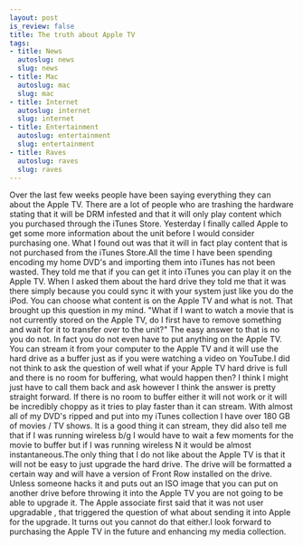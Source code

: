 ```yaml
--- 
layout: post
is_review: false
title: The truth about Apple TV
tags: 
- title: News
  autoslug: news
  slug: news
- title: Mac
  autoslug: mac
  slug: mac
- title: Internet
  autoslug: internet
  slug: internet
- title: Entertainment
  autoslug: entertainment
  slug: entertainment
- title: Raves
  autoslug: raves
  slug: raves
---
```

Over the last few weeks people have been saying everything they can about the Apple TV.  There are a lot of people who are trashing the hardware stating that it will be DRM infested and that it will only play content which you purchased through the iTunes Store.  Yesterday I finally called Apple to get some more information about the unit before I would consider purchasing one.  What I found out was that it will in fact play content that is not purchased from the iTunes Store.All the time I have been spending encoding my home DVD's and importing them into iTunes has not been wasted.  They told me that if you can get it into iTunes you can play it on the Apple TV.  When I asked them about the hard drive they told me that it was there simply because you could sync it with your system just like you do the iPod.  You can choose what content is on the Apple TV and what is not.  That brought up this question in my mind. "What if I want to watch a movie that is not currently stored on the Apple TV, do I first have to remove something and wait for it to transfer over to the unit?"  The easy answer to that is no you do not.  In fact you do not even have to put anything on the Apple TV.  You can stream it from your computer to the Apple TV and it will use the hard drive as a buffer just as if you were watching a video on YouTube.<!--more-->I did not think to ask the question of well what if your Apple TV hard drive is full and there is no room for buffering, what would happen then?  I think I might just have to call them back and ask however I think the answer is pretty straight forward.  If there is no room to buffer either it will not work or it will be incredibly choppy as it tries to play faster than it can stream.  With almost all of my DVD's ripped and put into my iTunes collection I have over 180 GB of movies / TV shows.  It is a good thing it can stream, they did also tell me that if I was running wireless b/g I would have to wait a few moments for the movie to buffer but if I was running wireless N it would be almost instantaneous.The only thing that I do not like about the Apple TV is that it will not be easy to just upgrade the hard drive.  The drive will be formatted a certain way and will have a version of Front Row installed on the drive.  Unless someone hacks it and puts out an ISO image that you can put on another drive before throwing it into the Apple TV you are not going to be able to upgrade it.  The Apple associate first said that it was not user upgradable , that triggered the question of what about sending it into Apple for the upgrade.  It turns out you cannot do that either.I look forward to purchasing the Apple TV in the future and enhancing my media collection.
